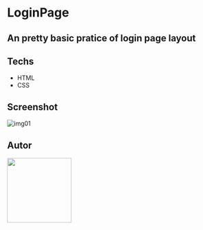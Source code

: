 # LoginPage
<h2>An pretty basic pratice of login page layout</h2>

## Techs
  - HTML
  - CSS

## Screenshot

![img01](https://user-images.githubusercontent.com/62398638/226926218-e64947bd-2627-4622-b516-d68052fdde77.png)

## Autor

<img width="150" height="150" src="https://user-images.githubusercontent.com/62398638/226926253-a131c3ee-a52b-483e-acd9-d6d2f74ab260.jpeg" />
